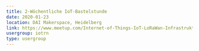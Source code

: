 ```yaml
---
title: 2-Wöchentliche IoT-Bastelstunde
date: 2020-01-23
location: DAI Makerspace, Heidelberg
link: https://www.meetup.com/Internet-of-Things-IoT-LoRaWan-Infrastruktur-4-RheinNeckar/events/cmbzlqybccbfc/
usergroup: iotrn
type: usergroup
---
```

